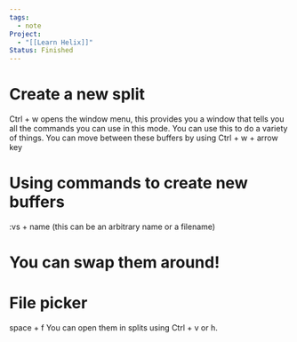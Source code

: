 ```yaml
---
tags:
  - note
Project:
  - "[[Learn Helix]]"
Status: Finished
---
```

# Create a new split
Ctrl + w opens the window menu, this provides you a window that tells you all the commands you can use in this mode. 
You can use this to do a variety of things.
You can move between these buffers by using
Ctrl + w + arrow key

# Using commands to create new buffers
:vs + name (this can be an arbitrary name or a filename)

# You can swap them around!

# File picker
space + f
You can open them in splits using Ctrl + v or h.
